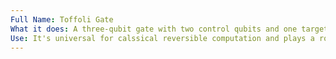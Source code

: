 ```yaml
---
Full Name: Toffoli Gate
What it does: A three-qubit gate with two control qubits and one target qubit. The target qubit is flipped only if both control qubits are in |1>.
Use: It's universal for calssical reversible computation and plays a role in quantum error correction and certain quantum algorithm.
---
```

